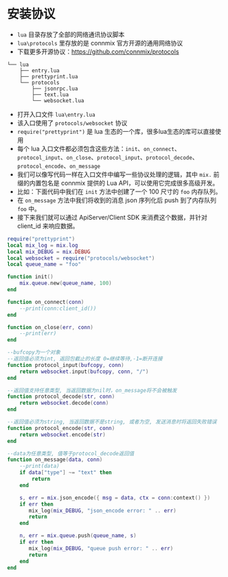 # 安装协议

- `lua` 目录存放了全部的网络通讯协议脚本
- `lua\protocols` 里存放的是 connmix 官方开源的通用网络协议
- 下载更多开源协议：https://github.com/connmix/protocols

```
└── lua
    ├── entry.lua
    ├── prettyprint.lua
    └── protocols
        ├── jsonrpc.lua
        ├── text.lua
        └── websocket.lua
```

- 打开入口文件 `lua\entry.lua`
- 该入口使用了 `protocols/websocket` 协议
- `require("prettyprint")` 是 lua 生态的一个库，很多lua生态的库可以直接使用
- 每个 lua 入口文件都必须包含这些方法：`init`、`on_connect`、`protocol_input`、`on_close`、`protocol_input`、`protocol_decode`、`protocol_encode`、`on_message`
- 我们可以像写代码一样在入口文件中编写一些协议处理的逻辑，其中 `mix.` 前缀的内置包名是 connmix 提供的 Lua API，可以使用它完成很多高级开发。
- 比如：下面代码中我们在 `init` 方法中创建了一个 100 尺寸的 `foo` 内存队列。
- 在 `on_message` 方法中我们将收到的消息 json 序列化后 push 到了内存队列 `foo` 中。
- 接下来我们就可以通过 ApiServer/Client SDK 来消费这个数据，并针对 client_id 来响应数据。

```lua
require("prettyprint")
local mix_log = mix.log
local mix_DEBUG = mix.DEBUG
local websocket = require("protocols/websocket")
local queue_name = "foo"

function init()
    mix.queue.new(queue_name, 100)
end

function on_connect(conn)
    --print(conn:client_id())
end

function on_close(err, conn)
    --print(err)
end

--bufcopy为一个对象
--返回值必须为int, 返回包截止的长度 0=继续等待,-1=断开连接
function protocol_input(bufcopy, conn)
    return websocket.input(bufcopy, conn, "/")
end

--返回值支持任意类型, 当返回数据为nil时，on_message将不会被触发
function protocol_decode(str, conn)
    return websocket.decode(conn)
end

--返回值必须为string, 当返回数据不是string, 或者为空, 发送消息时将返回失败错误
function protocol_encode(str, conn)
    return websocket.encode(str)
end

--data为任意类型, 值等于protocol_decode返回值
function on_message(data, conn)
    --print(data)
    if data["type"] ~= "text" then
        return
    end

    s, err = mix.json_encode({ msg = data, ctx = conn:context() })
    if err then
       mix_log(mix_DEBUG, "json_encode error: " .. err)
       return
    end

    n, err = mix.queue.push(queue_name, s)
    if err then
       mix_log(mix_DEBUG, "queue push error: " .. err)
       return
    end
end
```